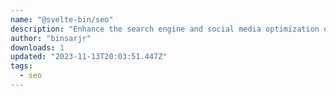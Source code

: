 ```yaml
---
name: "@svelte-bin/seo"
description: "Enhance the search engine and social media optimization of your Svelte application effortlessly using SEO. This user-friendly and potent package streamlines the process by incorporating crucial elements such as meta tags, Open Graph, Twitter Card tags, an"
author: "binsarjr"
downloads: 1
updated: "2023-11-13T20:03:51.447Z"
tags: 
  - seo
---
```

